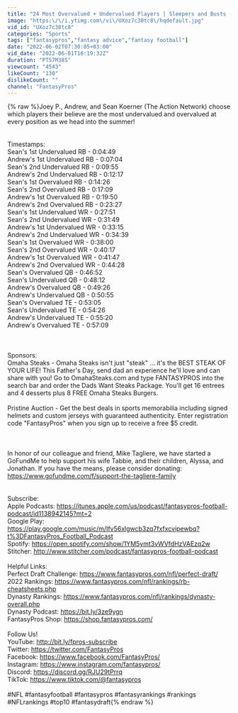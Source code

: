 ```yaml
---
title: "24 Most Overvalued + Undervalued Players | Sleepers and Busts (2022 Fantasy Football)"
image: "https:\/\/i.ytimg.com\/vi\/UXoz7c30tc8\/hqdefault.jpg"
vid_id: "UXoz7c30tc8"
categories: "Sports"
tags: ["fantasypros","fantasy advice","fantasy football"]
date: "2022-06-02T07:30:05+03:00"
vid_date: "2022-06-01T16:19:32Z"
duration: "PT57M38S"
viewcount: "4543"
likeCount: "130"
dislikeCount: ""
channel: "FantasyPros"
---
```

{% raw %}Joey P., Andrew, and Sean Koerner (The Action Network) choose which players their believe are the most undervalued and overvalued at every position as we head into the summer!<br /><br /><br />Timestamps:<br />Sean's 1st Undervalued RB - 0:04:49<br />Andrew's 1st Undervalued RB - 0:07:04<br />Sean's 2nd Undervalued RB - 0:09:55<br />Andrew's 2nd Undervalued RB - 0:12:17<br />Sean's 1st Overvalued RB - 0:14:26<br />Sean's 2nd Overvalued RB - 0:17:09<br />Andrew's 1st Overvalued RB - 0:19:50<br />Andrew's 2nd Overvalued RB - 0:23:27<br />Sean's 1st Undervalued WR - 0:27:51<br />Sean's 2nd Undervalued WR - 0:31:49<br />Andrew's 1st Undervalued WR - 0:33:15<br />Andrew's 2nd Undervalued WR - 0:34:39<br />Sean's 1st Overvalued WR - 0:38:00<br />Sean's 2nd Overvalued WR - 0:40:17<br />Andrew's 1st Overvalued WR - 0:41:47<br />Andrew's 2nd Overvalued WR - 0:44:28<br />Sean's Overvalued QB - 0:46:52<br />Sean's Undervalued QB - 0:48:12<br />Andrew's Overvalued QB - 0:49:26<br />Andrew's Undervalued QB - 0:50:55<br />Sean's Overvalued TE - 0:53:05<br />Sean's Undervalued TE - 0:54:26<br />Andrew's Undervalued TE - 0:55:20<br />Andrew's Overvalued TE - 0:57:09<br /><br /><br /><br />Sponsors:<br />Omaha Steaks - Omaha Steaks isn't just &quot;steak&quot; ... it's the BEST STEAK OF YOUR LIFE! This Father's Day, send dad an experience he'll love and can share with you! Go to OmahaSteaks.com and type FANTASYPROS into the search bar and order the Dads Want Steaks Package. You'll get 16 entrees and 4 desserts plus 8 FREE Omaha Steaks Burgers.<br /><br />Pristine Auction - Get the best deals in sports memorabilia including signed helmets and custom jerseys with guaranteed authenticity. Enter registration code &quot;FantasyPros&quot; when you sign up to receive a free $5 credit.<br /><br /><br /><br />In honor of our colleague and friend, Mike Tagliere, we have started a GoFundMe to help support his wife Tabbie, and their children, Alyssa, and Jonathan. If you have the means, please consider donating: <a rel="nofollow" target="blank" href="https://www.gofundme.com/f/support-the-tagliere-family">https://www.gofundme.com/f/support-the-tagliere-family</a><br /><br /><br />Subscribe:<br />Apple Podcasts: <a rel="nofollow" target="blank" href="https://itunes.apple.com/us/podcast/fantasypros-football-podcast/id1138942145?mt=2">https://itunes.apple.com/us/podcast/fantasypros-football-podcast/id1138942145?mt=2</a><br />Google Play: <a rel="nofollow" target="blank" href="https://play.google.com/music/m/Ifv56xlgwcb3zq7fxfxcvipewbq?t%3DFantasyPros_Football_Podcast">https://play.google.com/music/m/Ifv56xlgwcb3zq7fxfxcvipewbq?t%3DFantasyPros_Football_Podcast</a><br />Spotify: <a rel="nofollow" target="blank" href="https://open.spotify.com/show/1YM5ymt3vWVfdHzVAEzq2w">https://open.spotify.com/show/1YM5ymt3vWVfdHzVAEzq2w</a><br />Stitcher: <a rel="nofollow" target="blank" href="http://www.stitcher.com/podcast/fantasypros-football-podcast">http://www.stitcher.com/podcast/fantasypros-football-podcast</a><br /><br />Helpful Links:<br />Perfect Draft Challenge: <a rel="nofollow" target="blank" href="https://www.fantasypros.com/nfl/perfect-draft/">https://www.fantasypros.com/nfl/perfect-draft/</a><br />2022 Rankings: <a rel="nofollow" target="blank" href="https://www.fantasypros.com/nfl/rankings/rb-cheatsheets.php">https://www.fantasypros.com/nfl/rankings/rb-cheatsheets.php</a><br />Dynasty Rankings: <a rel="nofollow" target="blank" href="https://www.fantasypros.com/nfl/rankings/dynasty-overall.php">https://www.fantasypros.com/nfl/rankings/dynasty-overall.php</a><br />Dynasty Podcast: <a rel="nofollow" target="blank" href="https://bit.ly/3ze9ygn">https://bit.ly/3ze9ygn</a><br />FantasyPros Shop: <a rel="nofollow" target="blank" href="https://shop.fantasypros.com/">https://shop.fantasypros.com/</a><br /><br />Follow Us!<br />YouTube: <a rel="nofollow" target="blank" href="http://bit.ly/fpros-subscribe">http://bit.ly/fpros-subscribe</a><br />Twitter: <a rel="nofollow" target="blank" href="https://twitter.com/FantasyPros">https://twitter.com/FantasyPros</a><br />Facebook: <a rel="nofollow" target="blank" href="https://www.facebook.com/FantasyPros/">https://www.facebook.com/FantasyPros/</a><br />Instagram: <a rel="nofollow" target="blank" href="https://www.instagram.com/fantasypros/">https://www.instagram.com/fantasypros/</a><br />Discord: <a rel="nofollow" target="blank" href="https://discord.gg/RJU29tPrrq">https://discord.gg/RJU29tPrrq</a><br />TikTok: <a rel="nofollow" target="blank" href="https://www.tiktok.com/@fantasypros">https://www.tiktok.com/@fantasypros</a><br /><br />#NFL #fantasyfootball #fantasypros #fantasyrankings #rankings #NFLrankings #top10 #fantasydraft{% endraw %}
